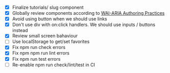 - [x] Finalize tutorials/ slug component
- [x] Globally review components according to [WAI-ARIA Authoring Practices](https://w3c.github.io/aria-practices/)
- [x] Avoid using button when we should use links
- [x] Don't use div with on:click handlers. We should use inputs / buttons instead
- [x] Review small screen bahaviour
- [ ] Use localStorage to get/set favorites
- [x] Fix npm run check errors
- [x] Fix npm npm run lint errors
- [x] Fix npm run test errors
- [ ] Re-enable npm run check/lint/test in CI
